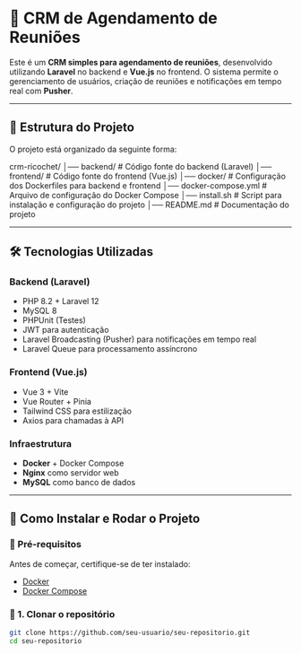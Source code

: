 # 🚀 CRM de Agendamento de Reuniões

Este é um **CRM simples para agendamento de reuniões**, desenvolvido utilizando **Laravel** no backend e **Vue.js** no frontend. O sistema permite o gerenciamento de usuários, criação de reuniões e notificações em tempo real com **Pusher**.

---

## 📂 **Estrutura do Projeto**

O projeto está organizado da seguinte forma:

crm-ricochet/
│── backend/             # Código fonte do backend (Laravel)
│── frontend/            # Código fonte do frontend (Vue.js)
│── docker/              # Configuração dos Dockerfiles para backend e frontend
│── docker-compose.yml   # Arquivo de configuração do Docker Compose
│── install.sh           # Script para instalação e configuração do projeto
│── README.md            # Documentação do projeto

---

## 🛠 **Tecnologias Utilizadas**

### **Backend (Laravel)**
- PHP 8.2 + Laravel 12
- MySQL 8
- PHPUnit (Testes)
- JWT para autenticação
- Laravel Broadcasting (Pusher) para notificações em tempo real
- Laravel Queue para processamento assíncrono

### **Frontend (Vue.js)**
- Vue 3 + Vite
- Vue Router + Pinia
- Tailwind CSS para estilização
- Axios para chamadas à API

### **Infraestrutura**
- **Docker** + Docker Compose
- **Nginx** como servidor web
- **MySQL** como banco de dados

---

## 🚀 **Como Instalar e Rodar o Projeto**

### **📌 Pré-requisitos**
Antes de começar, certifique-se de ter instalado:
- [Docker](https://docs.docker.com/get-docker/)
- [Docker Compose](https://docs.docker.com/compose/install/)

### **📌 1. Clonar o repositório**
```bash
git clone https://github.com/seu-usuario/seu-repositorio.git
cd seu-repositorio  